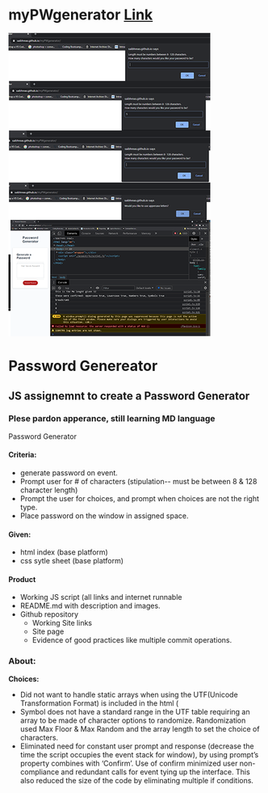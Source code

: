 # myPWgenerator   [Link](https://saibhreas.github.io/myPWgenerator/)
![Image](./assest/img/ScreenShots.png)
# **Password Genereator**
## JS assignemnt to create a Password Generator
### Plese pardon apperance, still learning MD language
Password Generator

#### **Criteria:**
 <ul>
<li> generate password on event.
	<li>Prompt user for # of characters (stipulation--  must be between 8 & 128 character length)</l>
	<li>Prompt the user for choices, and prompt when choices are not the right type.</l>
	<li>Place password on the window in assigned space.</l>
	</ul>  


#### **Given:**
  <ul>
	<li> html index (base platform)
	<li> css sytle sheet (base platform)
	</ul>  


#### **Product**
<ul>
	<li> Working JS script (all links and internet runnable
	<li> README.md with description and images.
	<li> Github repository
		<ul> 
<li>Working Site links
<li> Site page
<li>Evidence of good practices like multiple commit operations.
</ul>
</ul>


### **About:**  

**Choices:**
<ul>
	<li> Did not want to handle static arrays when using the UTF(Unicode Transformation Format) is included in the html (<meta charset=”UTF-8”)
Found function that accomplishes the task of creating random characters, as needed, without need for parsing.
Using the UTF set  characters placement in the table, decimal index, library functions of Max Floor & Max Random to produce (as needed array elements) of specified types: Upper case, Lower case, and Number. </l>
																   <li>Symbol does not have a standard range in the UTF table requiring an array to be made of character options to randomize.  Randomization used Max Floor & Max Random and the array length to set the choice of characters.
	<li> Eliminated need for constant user prompt and response (decrease the time the script occupies the event stack for window), by using prompt’s property combines with ‘Confirm’.  Use of confirm minimized user non-compliance and redundant calls for event tying up the interface.
This also reduced the size of the code by eliminating multiple if conditions.






